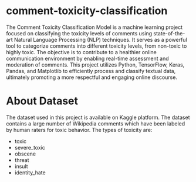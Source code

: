 # comment-toxicity-classification
The Comment Toxicity Classification Model is a machine learning project focused on classifying the toxicity levels of comments using state-of-the-art Natural Language Processing (NLP) techniques. It serves as a powerful tool to categorize comments into different toxicity levels, from non-toxic to highly toxic. The objective is to contribute to a healthier online communication environment by enabling real-time assessment and moderation of comments. This project utilizes Python, TensorFlow, Keras, Pandas, and Matplotlib to efficiently process and classify textual data, ultimately promoting a more respectful and engaging online discourse.

# About Dataset
The dataset used in this project is available on Kaggle platform. The dataset contains a large number of Wikipedia comments which have been labeled by human raters for toxic behavior. The types of toxicity are:
- toxic
- severe_toxic
- obscene
- threat
- insult
- identity_hate






